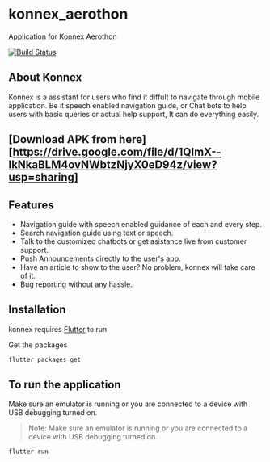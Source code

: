# konnex_aerothon
Application for Konnex Aerothon

[![Build Status](https://travis-ci.org/joemccann/dillinger.svg?branch=master)](https://travis-ci.org/joemccann/dillinger)


## About Konnex

Konnex is a assistant for users who find it diffult to navigate through mobile application.
Be it speech enabled navigation guide, or Chat bots to help users with basic queries or actual help support, It can do everything easily.

## [Download APK from here][https://drive.google.com/file/d/1QImX--IkNkaBLM4ovNWbtzNjyX0eD94z/view?usp=sharing]

## Features
- Navigation guide with speech enabled guidance of each and every step.
- Search navigation guide using text or speech.
- Talk to the customized chatbots or get asistance live from customer support.
- Push Announcements directly to the user's app.
- Have an article to show to the user? No problem, konnex will take care of it.
- Bug reporting without any hassle.

## Installation

konnex requires [Flutter](https://flutter.dev/docs/get-started/install) to run

Get the packages

```sh
flutter packages get
```

## To run the application

Make sure an emulator is running or you are connected to a device with USB debugging turned on.
> Note: Make sure an emulator is running or you are connected to a device with USB debugging turned on.

```sh
flutter run
```
